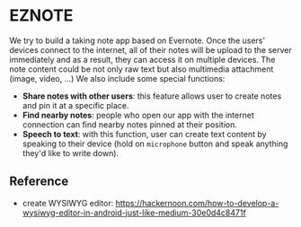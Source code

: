# EZNOTE
We try to build a taking note app based on Evernote. Once the users' devices connect to the internet, all of their notes will be upload to the server immediately and as a result, they can access it on multiple devices. The note content could be not only raw text but also multimedia attachment (image, video, ...) We also include some special functions:
- **Share notes with other users**: this feature allows user to create notes and pin it at a specific place. 
- **Find nearby notes**: people who open our app with the internet connection can find nearby notes pinned at their position.
- **Speech to text**: with this function, user can create text content by speaking to their device (hold on `microphone` button and speak anything they'd like to write down).

## Reference
- create WYSIWYG editor:
https://hackernoon.com/how-to-develop-a-wysiwyg-editor-in-android-just-like-medium-30e0d4c8471f
